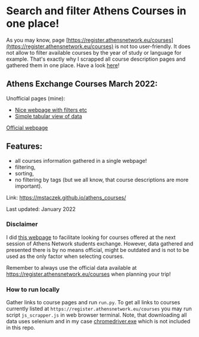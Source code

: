 # Search and filter Athens Courses in one place!

As you may know, page [https://register.athensnetwork.eu/courses](https://register.athensnetwork.eu/courses) is not too user-friendly. It does not allow to filter available courses by the year of study or language for example. That's exactly why I scrapped all course description pages and gathered them in one place. Have a look [here](https://mstaczek.github.io/athens_courses/)!
  
## Athens Exchange Courses March 2022:  
Unofficial pages (mine):

- [Nice webpage with filters etc](https://mstaczek.github.io/athens_courses/)  
- [Simple tabular view of data](https://mstaczek.github.io/athens_courses/table)  

[Official webpage](https://register.athensnetwork.eu/courses)  

## Features:  
- all courses information gathered in a single webpage!
- filtering,
- sorting,
- no filtering by tags (but we all know, that course descriptions are more important).

Link: https://mstaczek.github.io/athens_courses/

Last updated: January 2022

### Disclaimer

I did [this webpage](https://mstaczek.github.io/athens_courses/) to facilitate looking for courses offered at the next session of Athens Network students exchange. However, data gathered and presented there is by no means official, might be outdated and is not to be used as the only factor when selecting courses. 

Remember to always use the official data available at https://register.athensnetwork.eu/courses when planning your trip!




### How to run locally

Gather links to course pages and run `run.py`. To get all links to courses currently listed at `https://register.athensnetwork.eu/courses` you may run script `js_scrapper.js` in web browser terminal. Note, that downloading all data uses selenium and in my case [chromedriver.exe](https://sites.google.com/chromium.org/driver/) which is not included in this repo.
